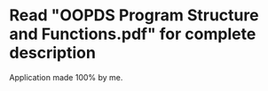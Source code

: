 # Read "OOPDS Program Structure and Functions.pdf" for complete description
Application made 100% by me.
